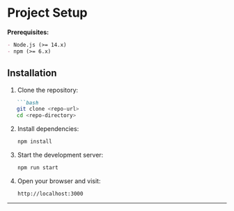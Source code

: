 # Project Setup

**Prerequisites:**
````markdown
- Node.js (>= 14.x)
- npm (>= 6.x)
````


## Installation

1. Clone the repository:
````markdown
   ```bash
   git clone <repo-url>
   cd <repo-directory>
````

2. Install dependencies:

   ```bash
   npm install
   ```

3. Start the development server:

   ```bash
   npm run start
   ```

4. Open your browser and visit:

   ```
   http://localhost:3000
   ```

---

